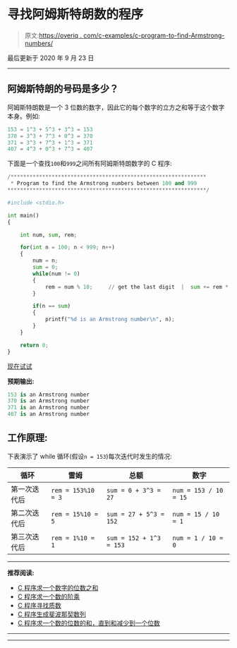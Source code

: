 # 寻找阿姆斯特朗数的程序

> 原文:[https://overiq . com/c-examples/c-program-to-find-Armstrong-numbers/](https://overiq.com/c-examples/c-program-to-find-armstrong-numbers/)

最后更新于 2020 年 9 月 23 日

* * *

## 阿姆斯特朗的号码是多少？

阿姆斯特朗数是一个 3 位数的数字，因此它的每个数字的立方之和等于这个数字本身。例如:

```py
153 = 1^3 + 5^3 + 3^3 = 153
370 = 3^3 + 7^3 + 0^3 = 370
371 = 3^3 + 7^3 + 1^3 = 371
407 = 4^3 + 0^3 + 7^3 = 407

```

下面是一个查找`100`和`999`之间所有阿姆斯特朗数字的 C 程序:

```py
/**************************************************************
 * Program to find the Armstrong numbers between 100 and 999 
***************************************************************/

#include <stdio.h>

int main() 
{

    int num, sum, rem;

    for(int n = 100; n < 999; n++)
    {
        num = n;
        sum = 0;
        while(num != 0)
        {
            rem = num % 10;     // get the last digit  |  sum += rem * rem * rem;  // cube the remainder and add it to the sum  |  num = num / 10;    // remove the last digit
        }

        if(n == sum)
        {
            printf("%d is an Armstrong number\n", n);
        }
    }

    return 0;
}

```

[现在试试](https://overiq.com/c-online-compiler/ngD/)

**预期输出:**

```py
153 is an Armstrong number
370 is an Armstrong number
371 is an Armstrong number
407 is an Armstrong number

```

## 工作原理:

下表演示了 while 循环(假设`n = 153`)每次迭代时发生的情况:

| 循环 | 雷姆 | 总额 | 数字 |
| --- | --- | --- | --- |
| 第一次迭代后 | `rem = 153%10 = 3` | `sum = 0 + 3^3 = 27` | `num = 153 / 10 = 15` |
| 第二次迭代后 | `rem = 15%10 = 5` | `sum = 27 + 5^3 = 152` | `num = 15 / 10 = 1` |
| 第三次迭代后 | `rem = 1%10 = 1` | `sum = 152 + 1^3 = 153` | `num = 1 / 10 = 0` |

* * *

**推荐阅读:**

*   [C 程序求一个数字的位数之和](/c-examples/c-program-to-find-the-sum-of-digits-of-a-number/)
*   [C 程序求一个数的阶乘](/c-examples/c-program-to-find-the-factorial-of-a-number/)
*   [C 程序寻找质数](/c-examples/c-program-to-find-prime-numbers/)
*   [C 程序生成斐波那契数列](/c-examples/c-program-to-generate-fibonacci-sequence/)
*   [C 程序求一个数的位数的和，直到和减少到一个位数](/c-examples/c-program-to-find-the-sum-of-the-digits-of-a-number-untill-the-sum-is-reduced-to-a-single-digit/)

* * *

* * *